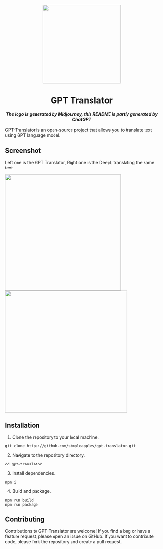 <div align="center">
<img width="256" src="https://github.com/simpleapples/gpt-translator/blob/master/icon/icons/png/512x512.png">
<h1>GPT Translator</h1>
<h4><i>The logo is generated by Midjourney, this README is partly generated by ChatGPT</i></h4>
</div>

GPT-Translator is an open-source project that allows you to translate text using GPT language model.

## Screenshot

Left one is the GPT Translator, Right one is the DeepL translating the same text.

<img width="380" src="https://github.com/simpleapples/gpt-translator/blob/master/docs/chatgpt_screenshot.png"><img width="400" src="https://github.com/simpleapples/gpt-translator/blob/master/docs/deepl_screenshot.png">

## Installation

1. Clone the repository to your local machine.

```
git clone https://github.com/simpleapples/gpt-translator.git
```

2. Navigate to the repository directory.

```
cd gpt-translator
```

3. Install dependencies.

```
npm i
```

4. Build and package.

```
npm run build
npm run package
```

## Contributing

Contributions to GPT-Translator are welcome! If you find a bug or have a feature request, please open an issue on GitHub. If you want to contribute code, please fork the repository and create a pull request.
